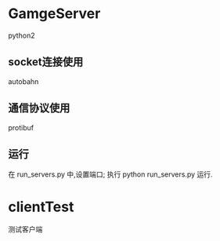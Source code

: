 # GamgeServer
python2
## socket连接使用
autobahn
## 通信协议使用
protibuf

## 运行
在 run_servers.py 中,设置端口;
执行 python run_servers.py 运行.

# clientTest
测试客户端